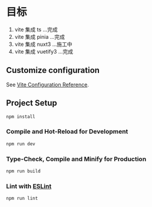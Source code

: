 # 目标

1. vite 集成 ts       ...完成
2. vite 集成 pinia    ...完成
3. vite 集成 nuxt3    ...施工中
4. vite 集成 vuetify3 ...完成

## Customize configuration

See [Vite Configuration Reference](https://vitejs.dev/config/).

## Project Setup

```sh
npm install
```

### Compile and Hot-Reload for Development

```sh
npm run dev
```

### Type-Check, Compile and Minify for Production

```sh
npm run build
```

### Lint with [ESLint](https://eslint.org/)

```sh
npm run lint
```
